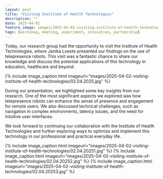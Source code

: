 ```yaml
---
layout: post
title: "Visiting Institute of Health Technologies"
description: ""
date: 2025-04-02
feature_image: images/2025-04-02-visiting-institute-of-health-technologies/02.04.20254.jpg
tags: [workshop, meeting, experiment, innovation, partnership]
---
```

Today, our research group had the opportunity to visit the Institute of Health Technologies, where Janika Loeste presented our findings on the use of telepresence robots. This visit was a fantastic chance to share our knowledge and discuss the potential applications of this technology in education, healthcare and beyond.

<!--more-->

{% include image_caption.html imageurl="images/2025-04-02-visiting-institute-of-health-technologies/02.04.2025.jpg" %}

During our presentation, we highlighted some key insights from our research. One of the most significant aspects we explored was how telepresence robots can enhance the sense of presence and engagement for remote users. We also discussed technical challenges, such as navigation in complex environments, latency issues, and the need for intuitive user interfaces. 

We look forward to continuing our collaboration with the Institute of Health Technologies and further exploring ways to optimize and implement this technology in our professional and practical everyday life.

{% include image_caption.html imageurl="images/2025-04-02-visiting-institute-of-health-technologies/02.04.20251.jpg" %}
{% include image_caption.html imageurl="images/2025-04-02-visiting-institute-of-health-technologies/02.04.20252.jpg" %}
{% include image_caption.html imageurl="images/2025-04-02-visiting-institute-of-health-technologies/02.04.20253.jpg" %}
